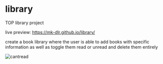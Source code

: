 # library

TOP library project

live preview: https://mk-dlr.github.io/library/

create a book library
where the user is able to add books
with specific information
as well as toggle them read or unread
and delete them entirely

![cantread](https://github.com/MK-DlR/library/blob/main/read.gif)
